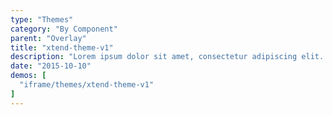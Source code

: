 ```yaml
---
type: "Themes"
category: "By Component"
parent: "Overlay"
title: "xtend-theme-v1"
description: "Lorem ipsum dolor sit amet, consectetur adipiscing elit. Nunc tempus laoreet leo sit amet iaculis."
date: "2015-10-10"
demos: [
  "iframe/themes/xtend-theme-v1"
]
---
```


